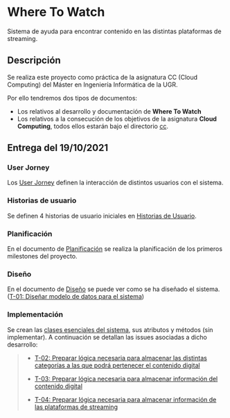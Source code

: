 # Where To Watch

Sistema de ayuda para encontrar contenido en las distintas plataformas de streaming.

## Descripción

Se realiza este proyecto como práctica de la asignatura CC (Cloud Computing) del Máster en Ingeniería Informática de la UGR.

Por ello tendremos dos tipos de documentos:

* Los relativos al desarrollo y documentación de **Where To Watch**
* Los relativos a la consecución de los objetivos de la asignatura **Cloud Computing**, todos ellos estarán bajo el directorio [cc](./cc).

## Entrega del 19/10/2021

### User Jorney

Los [User Jorney](./documentation/user-jorney.md) definen la interacción de distintos usuarios con el sistema.

### Historias de usuario

Se definen 4 historias de usuario iniciales en [Historias de Usuario](./documentation/hu.md).

### Planificación

En el documento de [Planificación](./documentation/planning.md) se realiza la planificación de los primeros milestones del proyecto.

### Diseño

En el documento de [Diseño](./documentation/design.md) se puede ver como se ha diseñado el sistema. ([T-01: Diseñar modelo de datos para el sistema](https://github.com/Josalmer/where-to-watch/issues/9))

### Implementación

Se crean las [clases esenciales del sistema](cc.yaml), sus atributos y métodos (sin implementar). A continuación se detallan las issues asociadas a dicho desarrollo:
>* [T-02: Preparar lógica necesaria para almacenar las distintas categorías a las que podrá pertenecer el contenido digital](https://github.com/Josalmer/where-to-watch/issues/10)
>
>* [T-03: Preparar lógica necesaria para almacenar información del contenido digital](https://github.com/Josalmer/where-to-watch/issues/11)
>
>* [T-04: Preparar lógica necesaria para almacenar información de las plataformas de streaming](https://github.com/Josalmer/where-to-watch/issues/12)
